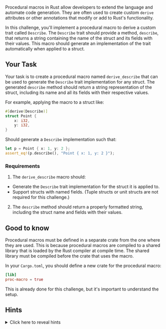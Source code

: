 Procedural macros in Rust allow developers to extend the language and automate code generation. They are often used to create custom `derive` attributes or other annotations that modify or add to Rust's functionality.

In this challenge, you'll implement a procedural macro to derive a custom trait called `Describe`. The `Describe` trait should provide a method, `describe`, that returns a string containing the name of the struct and its fields with their values. This macro should generate an implementation of the trait automatically when applied to a struct.

## Your Task

Your task is to create a procedural macro named `derive_describe` that can be used to generate the `Describe` trait implementation for any struct. The generated `describe` method should return a string representation of the struct, including its name and all its fields with their respective values.

For example, applying the macro to a struct like:

```rust
#[derive(Describe)]
struct Point {
    x: i32,
    y: i32,
}
```

Should generate a `Describe` implementation such that:

```rust
let p = Point { x: 1, y: 2 };
assert_eq!(p.describe(), "Point { x: 1, y: 2 }");
```

### Requirements

1. The `derive_describe` macro should:

- Generate the `Describe` trait implementation for the struct it is applied to.
- Support structs with named fields. (Tuple structs or unit structs are not required for this challenge.)

2. The `describe` method should return a properly formatted string, including the struct name and fields with their values.

## Good to know

Procedural macros must be defined in a separate crate from the one where they are used. This is because procedural macros are compiled to a shared library that is loaded by the Rust compiler at compile time. The shared library must be compiled before the crate that uses the macro.

In your `Cargo.toml`, you should define a new crate for the procedural macro:

```toml
[lib]
proc-macro = true
```

This is already done for this challenge, but it's important to understand the setup.

## Hints

<details>
    <summary>Click here to reveal hints</summary>

- Use the `syn` crate to parse the input `TokenStream` into an Abstract Syntax Tree (AST).
- Use the `quote` crate to generate Rust code as a `TokenStream`.

</details>
